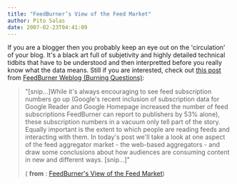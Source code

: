 ```yaml
---
title: "FeedBurner’s View of the Feed Market"
author: Pito Salas
date: 2007-02-23T04:41:09
---
```




If you are a blogger then you probably keep an eye out on the 'circulation' of
your blog. It's a black art full of subjetivity and highly detailed technical
tidbits that have to be understood and then interpretted before you really
know what the data means. Still if you are interested, check out [this
post](<http://feeds.feedburner.com/%7Er/BurnThisRSS2/%7E3/94307599/feedburners_view_of_the_feed_m.php>)
from [FeedBurner Weblog (Burning
Questions)](<http://blogs.feedburner.com/feedburner/>):

> "[snip…]While it's always encouraging to see feed subscription numbers go up
> (Google's recent inclusion of subscription data for Google Reader and Google
> Homepage increased the number of feed subscriptions FeedBurner can report to
> publishers by 53% alone), these subscription numbers in a vacuum only tell
> part of the story. Equally important is the extent to which people are
> reading feeds and interacting with them. In today's post we'll take a look
> at one aspect of the feed aggregator market - the web-based aggregators -
> and draw some conclusions about how audiences are consuming content in new
> and different ways. [snip…]"
>
> ( **from** : [FeedBurner's View of the Feed
> Market](<http://feeds.feedburner.com/%7Er/BurnThisRSS2/%7E3/94307599/feedburners_view_of_the_feed_m.php>))



